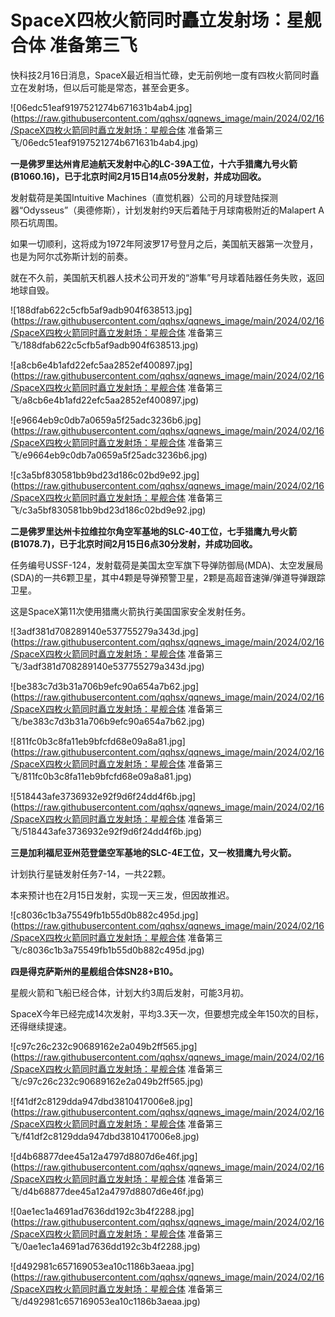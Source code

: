 # SpaceX四枚火箭同时矗立发射场：星舰合体 准备第三飞

快科技2月16日消息，SpaceX最近相当忙碌，史无前例地一度有四枚火箭同时矗立在发射场，但以后可能是常态，甚至会更多。

![06edc51eaf9197521274b671631b4ab4.jpg](https://raw.githubusercontent.com/qqhsx/qqnews_image/main/2024/02/16/SpaceX四枚火箭同时矗立发射场：星舰合体 准备第三飞/06edc51eaf9197521274b671631b4ab4.jpg)

**一是佛罗里达州肯尼迪航天发射中心的LC-39A工位，十六手猎鹰九号火箭(B1060.16)，已于北京时间2月15日14点05分发射，并成功回收。**

发射载荷是美国Intuitive
Machines（直觉机器）公司的月球登陆探测器“Odysseus”（奥德修斯），计划发射约9天后着陆于月球南极附近的Malapert A陨石坑周围。

如果一切顺利，这将成为1972年阿波罗17号登月之后，美国航天器第一次登月，也是为阿尔忒弥斯计划的前奏。

就在不久前，美国航天机器人技术公司开发的“游隼”号月球着陆器任务失败，返回地球自毁。

![188dfab622c5cfb5af9adb904f638513.jpg](https://raw.githubusercontent.com/qqhsx/qqnews_image/main/2024/02/16/SpaceX四枚火箭同时矗立发射场：星舰合体 准备第三飞/188dfab622c5cfb5af9adb904f638513.jpg)

![a8cb6e4b1afd22efc5aa2852ef400897.jpg](https://raw.githubusercontent.com/qqhsx/qqnews_image/main/2024/02/16/SpaceX四枚火箭同时矗立发射场：星舰合体 准备第三飞/a8cb6e4b1afd22efc5aa2852ef400897.jpg)

![e9664eb9c0db7a0659a5f25adc3236b6.jpg](https://raw.githubusercontent.com/qqhsx/qqnews_image/main/2024/02/16/SpaceX四枚火箭同时矗立发射场：星舰合体 准备第三飞/e9664eb9c0db7a0659a5f25adc3236b6.jpg)

![c3a5bf830581bb9bd23d186c02bd9e92.jpg](https://raw.githubusercontent.com/qqhsx/qqnews_image/main/2024/02/16/SpaceX四枚火箭同时矗立发射场：星舰合体 准备第三飞/c3a5bf830581bb9bd23d186c02bd9e92.jpg)

**二是佛罗里达州卡拉维拉尔角空军基地的SLC-40工位，七手猎鹰九号火箭(B1078.7)，已于北京时间2月15日6点30分发射，并成功回收。**

任务编号USSF-124，发射载荷是美国太空军旗下导弹防御局(MDA)、太空发展局(SDA)的一共6颗卫星，其中4颗是导弹预警卫星，2颗是高超音速弹/弹道导弹跟踪卫星。

这是SpaceX第11次使用猎鹰火箭执行美国国家安全发射任务。

![3adf381d708289140e537755279a343d.jpg](https://raw.githubusercontent.com/qqhsx/qqnews_image/main/2024/02/16/SpaceX四枚火箭同时矗立发射场：星舰合体 准备第三飞/3adf381d708289140e537755279a343d.jpg)

![be383c7d3b31a706b9efc90a654a7b62.jpg](https://raw.githubusercontent.com/qqhsx/qqnews_image/main/2024/02/16/SpaceX四枚火箭同时矗立发射场：星舰合体 准备第三飞/be383c7d3b31a706b9efc90a654a7b62.jpg)

![811fc0b3c8fa11eb9bfcfd68e09a8a81.jpg](https://raw.githubusercontent.com/qqhsx/qqnews_image/main/2024/02/16/SpaceX四枚火箭同时矗立发射场：星舰合体 准备第三飞/811fc0b3c8fa11eb9bfcfd68e09a8a81.jpg)

![518443afe3736932e92f9d6f24dd4f6b.jpg](https://raw.githubusercontent.com/qqhsx/qqnews_image/main/2024/02/16/SpaceX四枚火箭同时矗立发射场：星舰合体 准备第三飞/518443afe3736932e92f9d6f24dd4f6b.jpg)

**三是加利福尼亚州范登堡空军基地的SLC-4E工位，又一枚猎鹰九号火箭。**

计划执行星链发射任务7-14，一共22颗。

本来预计也在2月15日发射，实现一天三发，但因故推迟。

![c8036c1b3a75549fb1b55d0b882c495d.jpg](https://raw.githubusercontent.com/qqhsx/qqnews_image/main/2024/02/16/SpaceX四枚火箭同时矗立发射场：星舰合体 准备第三飞/c8036c1b3a75549fb1b55d0b882c495d.jpg)

**四是得克萨斯州的星舰组合体SN28+B10。**

星舰火箭和飞船已经合体，计划大约3周后发射，可能3月初。

SpaceX今年已经完成14次发射，平均3.3天一次，但要想完成全年150次的目标，还得继续提速。

![c97c26c232c90689162e2a049b2ff565.jpg](https://raw.githubusercontent.com/qqhsx/qqnews_image/main/2024/02/16/SpaceX四枚火箭同时矗立发射场：星舰合体 准备第三飞/c97c26c232c90689162e2a049b2ff565.jpg)

![f41df2c8129dda947dbd3810417006e8.jpg](https://raw.githubusercontent.com/qqhsx/qqnews_image/main/2024/02/16/SpaceX四枚火箭同时矗立发射场：星舰合体 准备第三飞/f41df2c8129dda947dbd3810417006e8.jpg)

![d4b68877dee45a12a4797d8807d6e46f.jpg](https://raw.githubusercontent.com/qqhsx/qqnews_image/main/2024/02/16/SpaceX四枚火箭同时矗立发射场：星舰合体 准备第三飞/d4b68877dee45a12a4797d8807d6e46f.jpg)

![0ae1ec1a4691ad7636dd192c3b4f2288.jpg](https://raw.githubusercontent.com/qqhsx/qqnews_image/main/2024/02/16/SpaceX四枚火箭同时矗立发射场：星舰合体 准备第三飞/0ae1ec1a4691ad7636dd192c3b4f2288.jpg)

![d492981c657169053ea10c1186b3aeaa.jpg](https://raw.githubusercontent.com/qqhsx/qqnews_image/main/2024/02/16/SpaceX四枚火箭同时矗立发射场：星舰合体 准备第三飞/d492981c657169053ea10c1186b3aeaa.jpg)


